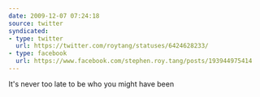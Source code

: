 ```yaml
---
date: 2009-12-07 07:24:18
source: twitter
syndicated:
- type: twitter
  url: https://twitter.com/roytang/statuses/6424628233/
- type: facebook
  url: https://www.facebook.com/stephen.roy.tang/posts/193944975414
---
```


It's never too late to be who you might have been